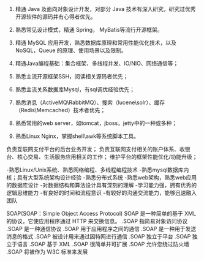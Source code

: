 1. 精通 Java 及面向对象设计开发，对部分 Java 技术有深入研究，研究过优秀开源软件的源码并有心得者优先。
2. 熟悉常见设计模式，精通 Spring， MyBatis等流行开源框架。
3. 精通 MySQL 应用开发，熟悉数据库原理和常用性能优化技术，以及 NoSQL，Queue 的原理、使用场景以及限制。

1. 精通Java编程基础：集合框架、多线程并发、IO/NIO、网络通信等；
2. 熟悉主流开源框架SSH，阅读相关源码者优先；
3. 熟悉主流关系数据库Mysql，有sql调优经验优先；
4. 熟悉消息（ActiveMQ\RabbitMQ）、搜索（lucene\solr）、缓存（Redis\Memcached）技术者优先；
5. 熟悉常用的web server，如tomcat，jboss，jetty中的一种或多种；
6. 熟悉Linux Nginx，掌握shell\awk等系统脚本工具。

负责互联网支付平台的后台业务开发； 
负责互联网支付相关的账户体系、收银台、核心交易、生活服务应用相关的工作； 
维护平台的框架性能优化/功能升级； 

-熟悉Linux/Unix系统、熟悉网络编程、多线程编程技术 
-熟悉mysql数据库内核；具有大型系统架构设计经验 
-熟悉分布式系统 
-熟悉web架构，熟悉web应用的数据库设计 
-对数据结构和算法设计具有深刻的理解 
-学习能力强，拥有优秀的逻辑思维能力 
-有良好的时间和流程意识 
-有较好的沟通交流能力，能够迅速融入团队

SOAP(SOAP：Simple Object Access Protocol)
 SOAP 是一种简单的基于 XML 的协议，它使应用程序通过 HTTP 来交换信息。
 .SOAP 指简易对象访问协议
 .SOAP 是一种通信协议
 .SOAP 用于应用程序之间的通信
 .SOAP 是一种用于发送消息的格式
 .SOAP 被设计用来通过因特网进行通信
 .SOAP 独立于平台
 .SOAP 独立于语言
 .SOAP 基于 XML
 .SOAP 很简单并可扩展
 .SOAP 允许您绕过防火墙
 .SOAP 将被作为 W3C 标准来发展

